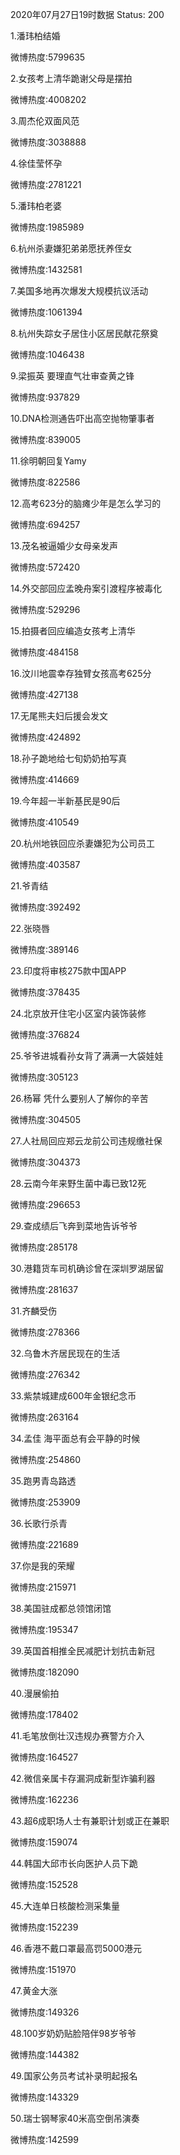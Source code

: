 2020年07月27日19时数据
Status: 200

1.潘玮柏结婚

微博热度:5799635

2.女孩考上清华跪谢父母是摆拍

微博热度:4008202

3.周杰伦双面风范

微博热度:3038888

4.徐佳莹怀孕

微博热度:2781221

5.潘玮柏老婆

微博热度:1985989

6.杭州杀妻嫌犯弟弟愿抚养侄女

微博热度:1432581

7.美国多地再次爆发大规模抗议活动

微博热度:1061394

8.杭州失踪女子居住小区居民献花祭奠

微博热度:1046438

9.梁振英 要理直气壮审查黄之锋

微博热度:937829

10.DNA检测通告吓出高空抛物肇事者

微博热度:839005

11.徐明朝回复Yamy

微博热度:822586

12.高考623分的脑瘫少年是怎么学习的

微博热度:694257

13.茂名被逼婚少女母亲发声

微博热度:572420

14.外交部回应孟晚舟案引渡程序被毒化

微博热度:529296

15.拍摄者回应编造女孩考上清华

微博热度:484158

16.汶川地震幸存独臂女孩高考625分

微博热度:427138

17.无尾熊夫妇后援会发文

微博热度:424892

18.孙子跪地给七旬奶奶拍写真

微博热度:414669

19.今年超一半新基民是90后

微博热度:410549

20.杭州地铁回应杀妻嫌犯为公司员工

微博热度:403587

21.爷青结

微博热度:392492

22.张晓唇

微博热度:389146

23.印度将审核275款中国APP

微博热度:378435

24.北京放开住宅小区室内装饰装修

微博热度:376824

25.爷爷进城看孙女背了满满一大袋娃娃

微博热度:305123

26.杨幂 凭什么要别人了解你的辛苦

微博热度:304505

27.人社局回应郑云龙前公司违规缴社保

微博热度:304373

28.云南今年来野生菌中毒已致12死

微博热度:296653

29.查成绩后飞奔到菜地告诉爷爷

微博热度:285178

30.港籍货车司机确诊曾在深圳罗湖居留

微博热度:281637

31.齐麟受伤

微博热度:278366

32.乌鲁木齐居民现在的生活

微博热度:276342

33.紫禁城建成600年金银纪念币

微博热度:263164

34.孟佳 海平面总有会平静的时候

微博热度:254860

35.跑男青岛路透

微博热度:253909

36.长歌行杀青

微博热度:221689

37.你是我的荣耀

微博热度:215971

38.美国驻成都总领馆闭馆

微博热度:195347

39.英国首相推全民减肥计划抗击新冠

微博热度:182090

40.漫展偷拍

微博热度:178402

41.毛笔放倒壮汉违规办赛警方介入

微博热度:164527

42.微信亲属卡存漏洞成新型诈骗利器

微博热度:162236

43.超6成职场人士有兼职计划或正在兼职

微博热度:159074

44.韩国大邱市长向医护人员下跪

微博热度:152528

45.大连单日核酸检测采集量

微博热度:152239

46.香港不戴口罩最高罚5000港元

微博热度:151970

47.黄金大涨

微博热度:149326

48.100岁奶奶贴脸陪伴98岁爷爷

微博热度:144382

49.国家公务员考试补录明起报名

微博热度:143329

50.瑞士钢琴家40米高空倒吊演奏

微博热度:142599

